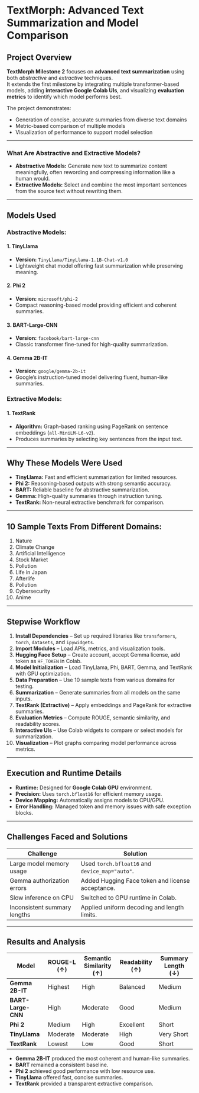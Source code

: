 # TextMorph: Advanced Text Summarization and Model Comparison

## Project Overview
**TextMorph Milestone 2** focuses on **advanced text summarization** using both *abstractive* and *extractive* techniques.  
It extends the first milestone by integrating multiple transformer-based models, adding **interactive Google Colab UIs**, and visualizing **evaluation metrics** to identify which model performs best.

The project demonstrates:
- Generation of concise, accurate summaries from diverse text domains  
- Metric-based comparison of multiple models  
- Visualization of performance to support model selection

---

### What Are Abstractive and Extractive Models?
- **Abstractive Models:** Generate new text to summarize content meaningfully, often rewording and compressing information like a human would.
- **Extractive Models:** Select and combine the most important sentences from the source text without rewriting them.  

---

## Models Used

### Abstractive Models:

#### 1. TinyLlama  
- **Version:** `TinyLlama/TinyLlama-1.1B-Chat-v1.0`  
- Lightweight chat model offering fast summarization while preserving meaning.

#### 2. Phi 2  
- **Version:** `microsoft/phi-2`  
- Compact reasoning-based model providing efficient and coherent summaries.

#### 3. BART-Large-CNN  
- **Version:** `facebook/bart-large-cnn`  
- Classic transformer fine-tuned for high-quality summarization.

#### 4. Gemma 2B-IT  
- **Version:** `google/gemma-2b-it`  
- Google’s instruction-tuned model delivering fluent, human-like summaries.

### Extractive Models:

#### 1. TextRank  
- **Algorithm:** Graph-based ranking using PageRank on sentence embeddings (`all-MiniLM-L6-v2`).  
- Produces summaries by selecting key sentences from the input text.

---

## Why These Models Were Used
- **TinyLlama:** Fast and efficient summarization for limited resources.  
- **Phi 2:** Reasoning-based outputs with strong semantic accuracy.  
- **BART:** Reliable baseline for abstractive summarization.  
- **Gemma:** High-quality summaries through instruction tuning.  
- **TextRank:** Non-neural extractive benchmark for comparison.  

---

## 10 Sample Texts From Different Domains:
1. Nature
2. Climate Change
3. Artificial Intelligence
4. Stock Market
5. Pollution
6. Life in Japan
7. Afterlife
8. Pollution
9. Cybersecurity
10. Anime

---

## Stepwise Workflow

1. **Install Dependencies** – Set up required libraries like `transformers`, `torch`, `datasets`, and `ipywidgets`.  
2. **Import Modules** – Load APIs, metrics, and visualization tools.  
3. **Hugging Face Setup** – Create account, accept Gemma license, add token as `HF_TOKEN` in Colab.  
4. **Model Initialization** – Load TinyLlama, Phi, BART, Gemma, and TextRank with GPU optimization.  
5. **Data Preparation** – Use 10 sample texts from various domains for testing.  
6. **Summarization** – Generate summaries from all models on the same inputs.  
7. **TextRank (Extractive)** – Apply embeddings and PageRank for extractive summaries.  
8. **Evaluation Metrics** – Compute ROUGE, semantic similarity, and readability scores.  
9. **Interactive UIs** – Use Colab widgets to compare or select models for summarization.  
10. **Visualization** – Plot graphs comparing model performance across metrics.  

---

## Execution and Runtime Details
- **Runtime:** Designed for **Google Colab GPU** environment.  
- **Precision:** Uses `torch.bfloat16` for efficient memory usage.  
- **Device Mapping:** Automatically assigns models to CPU/GPU.  
- **Error Handling:** Managed token and memory issues with safe exception blocks.  

---

## Challenges Faced and Solutions

| Challenge | Solution |
|------------|-----------|
| Large model memory usage | Used `torch.bfloat16` and `device_map="auto"`. |
| Gemma authorization errors | Added Hugging Face token and license acceptance. |
| Slow inference on CPU | Switched to GPU runtime in Colab. |
| Inconsistent summary lengths | Applied uniform decoding and length limits. |

---

## Results and Analysis

| Model | ROUGE-L (↑) | Semantic Similarity (↑) | Readability (↑) | Summary Length (↓) |
|--------|--------------|--------------------------|------------------|--------------------|
| **Gemma 2B-IT** | Highest | High | Balanced | Medium |
| **BART-Large-CNN** | High | Moderate | Good | Medium |
| **Phi 2** | Medium | High | Excellent | Short |
| **TinyLlama** | Moderate | Moderate | High | Very Short |
| **TextRank** | Lowest | Low | Good | Short |

- **Gemma 2B-IT** produced the most coherent and human-like summaries.  
- **BART** remained a consistent baseline.  
- **Phi 2** achieved good performance with low resource use.  
- **TinyLlama** offered fast, concise summaries.  
- **TextRank** provided a transparent extractive comparison.


